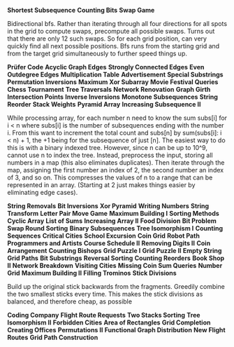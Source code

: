 **Shortest Subsequence**
**Counting Bits**
**Swap Game**

Bidirectional bfs. Rather than iterating through all four directions for all 
spots in the grid to compute swaps, precompute all possible swaps. Turns out
that there are only 12 such swaps. So for each grid position, can very quickly
find all next possible positions. Bfs runs from the starting grid and from the
target grid simultaneously to further speed things up. 

**Prüfer Code**
**Acyclic Graph Edges**
**Strongly Connected Edges**
**Even Outdegree Edges**
**Multiplication Table**
**Advertisement**
**Special Substrings**
**Permutation Inversions**
**Maximum Xor Subarray**
**Movie Festival Queries**
**Chess Tournament**
**Tree Traversals**
**Network Renovation**
**Graph Girth**
**Intersection Points**
**Inverse Inversions**
**Monotone Subsequences**
**String Reorder**
**Stack Weights**
**Pyramid Array**
**Increasing Subsequence II**

While processing array, for each number n need to know the sum subs[i] for i < n
where subs[i] is the number of subsequences ending with the number i. From this 
want to increment the total count and subs[n] by sum(subs[i]: i < n) + 1, the +1
being for the subsequence of just [n]. The easiest way to do this is with a binary
indexed tree. However, since n can be up to 10^9, cannot use n to index the tree.
Instead, preprocess the input, storing all numbers in a map (this also eliminates
duplicates). Then iterate through the map, assigning the first number an index of 2,
the second number an index of 3, and so on. This compresses the values of n to a range
that can be represented in an array. (Starting at 2 just makes things easier by 
eliminating edge cases). 

**String Removals**
**Bit Inversions**
**Xor Pyramid**
**Writing Numbers**
**String Transform**
**Letter Pair Move Game**
**Maximum Building I**
**Sorting Methods**
**Cyclic Array**
**List of Sums**
**Increasing Array II**
**Food Division**
**Bit Problem**
**Swap Round Sorting**
**Binary Subsequences**
**Tree Isomorphism I**
**Counting Sequences**
**Critical Cities**
**School Excursion**
**Coin Grid**
**Robot Path**
**Programmers and Artists**
**Course Schedule II**
**Removing Digits II**
**Coin Arrangement**
**Counting Bishops**
**Grid Puzzle I**
**Grid Puzzle II**
**Empty String**
**Grid Paths**
**Bit Substrings**
**Reversal Sorting**
**Counting Reorders**
**Book Shop II**
**Network Breakdown**
**Visiting Cities**
**Missing Coin Sum Queries**
**Number Grid**
**Maximum Building II**
**Filling Trominos**
**Stick Divisions**

Build up the original stick backwards from the fragments. Greedily combine the two 
smallest sticks every time. This makes the stick divisions as balanced, and therefore
cheap, as possible

**Coding Company**
**Flight Route Requests**
**Two Stacks Sorting**
**Tree Isomorphism II**
**Forbidden Cities**
**Area of Rectangles**
**Grid Completion**
**Creating Offices**
**Permutations II**
**Functional Graph Distribution**
**New Flight Routes**
**Grid Path Construction**